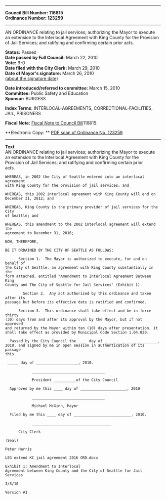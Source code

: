 * * * * *  
  
**Council Bill Number: [](#h0)[](#h2)116815**   
**Ordinance Number: 123259**  
  
* * * * *  
  
AN ORDINANCE relating to jail services; authorizing the Mayor to execute an extension to the Interlocal Agreement with King County for the Provision of Jail Services; and ratifying and confirming certain prior acts.  
  
**Status:** Passed   
**Date passed by Full Council:** March 22, 2010   
**Vote:** 9-0   
**Date filed with the City Clerk:** March 29, 2010   
**Date of Mayor's signature:** March 26, 2010   
[(about the signature date)](/~public/approvaldate.htm)   
  
  
**Date introduced/referred to committee:** March 15, 2010   
**Committee:** Public Safety and Education   
**Sponsor:** BURGESS   
  
**Index Terms:** INTERLOCAL-AGREEMENTS, CORRECTIONAL-FACILITIES, JAIL, PRISONERS  
  
**Fiscal Note:** [Fiscal Note to Council Bill](http://clerk.seattle.gov/~public/fnote/116815.htm)[](#h1)[](#h3)116815  
  
**Electronic Copy: ** [PDF scan of Ordinance No. 123259](/~archives/Ordinances/Ord_123259.pdf)  
  
* * * * *  
  
**Text**  
    AN ORDINANCE relating to jail services; authorizing the Mayor to execute  
    an extension to the Interlocal Agreement with King County for the  
    Provision of Jail Services; and ratifying and confirming certain prior  
    acts.  
  
    WHEREAS, in 2002 the City of Seattle entered into an interlocal agreement  
    with King County for the provision of jail services; and  
  
    WHEREAS, this 2002 interlocal agreement with King County will end on  
    December 31, 2012; and  
  
    WHEREAS, King County is the primary provider of jail services for the City  
    of Seattle; and  
  
    WHEREAS, this amendment to the 2002 interlocal agreement will extend the  
    agreement to December 31, 2016;  
  
    NOW, THEREFORE,  
  
    BE IT ORDAINED BY THE CITY OF SEATTLE AS FOLLOWS:  
  
          Section 1.  The Mayor is authorized to execute, for and on behalf of  
    the City of Seattle, an agreement with King County substantially in the  
    form attached, entitled "Amendment to Interlocal Agreement Between King  
    County and The City of Seattle for Jail Services" (Exhibit 1).  
  
            Section 2.  Any act authorized by this ordinance and taken after its  
    passage but before its effective date is ratified and confirmed.  
  
          Section 3.  This ordinance shall take effect and be in force thirty  
    (30) days from and after its approval by the Mayor, but if not approved  
    and returned by the Mayor within ten (10) days after presentation, it  
    shall take effect as provided by Municipal Code Section 1.04.020.  
  
      Passed by the City Council the ____ day of ________________________,  
    2010, and signed by me in open session in authentication of its passage  
    this  
  
     _____ day of ___________________, 2010.  
  
                _________________________________  
  
                President __________of the City Council  
  
      Approved by me this ____ day of _____________________, 2010  
  
                _________________________________  
  
                Michael McGinn, Mayor  
  
      Filed by me this ____ day of __________________________, 2010.  
  
                ____________________________________  
  
          City Clerk  
  
    (Seal)  
  
    Peter Harris  
  
    LEG extend KC jail agreement 2016 ORD.docx  
  
    Exhibit 1: Amendment to Interlocal  
    Agreement between King County and the City of Seattle for Jail Services  
  
    3/8/10  
  
    Version #1  
